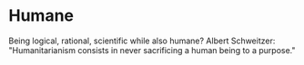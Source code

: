 # Humane
Being logical, rational, scientific while also humane? 
Albert Schweitzer: "Humanitarianism consists in never sacrificing a human being to a purpose."
